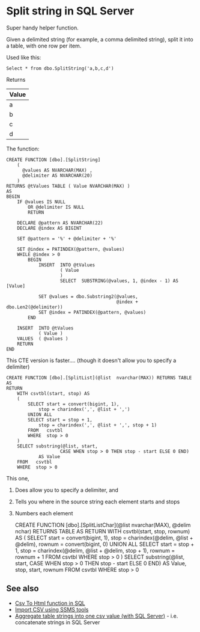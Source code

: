 ﻿# Split string in SQL Server

Super handy helper function.

Given a delimited string (for example, a comma delimited string), split it into a table, with one row per item.

Used like this:

	Select * from dbo.SplitString('a,b,c,d')

Returns

|Value|
|-----|
|a|
|b|
|c|
|d|

The function:

	CREATE FUNCTION [dbo].[SplitString]
		(
		  @values AS NVARCHAR(MAX) ,
		  @delimiter AS NVARCHAR(20)
		)
	RETURNS @tValues TABLE ( Value NVARCHAR(MAX) )
	AS
	BEGIN
		IF @values IS NULL
			OR @delimiter IS NULL
			RETURN

		DECLARE @pattern AS NVARCHAR(22)
		DECLARE @index AS BIGINT

		SET @pattern = '%' + @delimiter + '%'

		SET @index = PATINDEX(@pattern, @values)
		WHILE @index > 0
			BEGIN
				INSERT  INTO @tValues
						( Value
						)
						SELECT  SUBSTRING(@values, 1, @index - 1) AS [Value]

				SET @values = dbo.Substring2(@values,
											 @index + dbo.Len2(@delimiter))
				SET @index = PATINDEX(@pattern, @values)
			END

		INSERT  INTO @tValues
				( Value )
		VALUES  ( @values )
		RETURN
	END

This CTE version is faster.... (though it doesn't allow you to specify a delimiter)

	CREATE FUNCTION [dbo].[SplitList](@list  nvarchar(MAX)) RETURNS TABLE AS
	RETURN
		WITH csvtbl(start, stop) AS
		(
			SELECT start = convert(bigint, 1),
				stop = charindex(',', @list + ',')
			UNION ALL
			SELECT start = stop + 1,
				stop = charindex(',', @list + ',', stop + 1)
			FROM   csvtbl
			WHERE  stop > 0
		)
		SELECT substring(@list, start,
						CASE WHEN stop > 0 THEN stop - start ELSE 0 END)
				AS Value
		FROM   csvtbl
		WHERE  stop > 0

This one,

1. Does allow you to specify a delimiter, and
2. Tells you where in the source string each element starts and stops
3. Numbers each element

	CREATE FUNCTION [dbo].[SplitListChar](@list  nvarchar(MAX), @delim nchar) RETURNS TABLE AS
	RETURN
		WITH csvtbl(start, stop, rownum) AS
		(
			SELECT start = convert(bigint, 1),
				stop = charindex(@delim, @list + @delim),
				rownum = convert(bigint, 0)
			UNION ALL
			SELECT start = stop + 1,
				stop = charindex(@delim, @list + @delim, stop + 1),
				rownum = rownum + 1
			FROM   csvtbl
			WHERE  stop > 0
		)
		SELECT substring(@list, start,
						CASE WHEN stop > 0 THEN stop - start ELSE 0 END)
				AS Value, stop, start, rownum
		FROM   csvtbl
		WHERE  stop > 0

## See also

- [Csv To Html function in SQL](CsvToHtml_Function_in_SQL.md)
- [Import CSV using SSMS tools](import_csv.md)
- [Aggregate table strings into one csv value (with SQL Server)](table_to_csv.md) - i.e. concatenate strings in SQL Server
